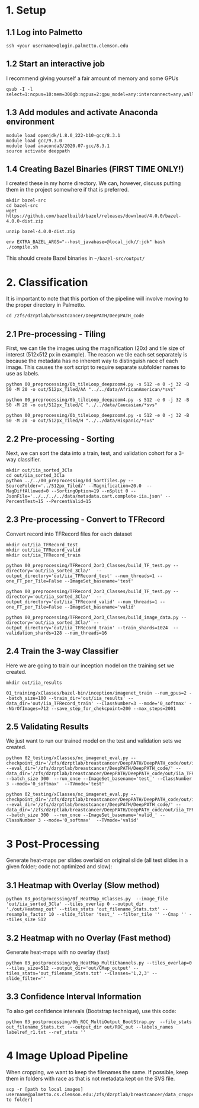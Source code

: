 # 1. Setup
## 1.1 Log into Palmetto
```
ssh <your username>@login.palmetto.clemson.edu
```

## 1.2 Start an interactive job
I recommend giving yourself a fair amount of memory and some GPUs
```
qsub -I -l select=1:ncpus=10:mem=300gb:ngpus=2:gpu_model=any:interconnect=any,walltime=2:00:00
```

## 1.3 Add modules and activate Anaconda environment
```
module load openjdk/1.8.0_222-b10-gcc/8.3.1
module load gcc/9.3.0
module load anaconda3/2020.07-gcc/8.3.1
source activate deeppath
```

## 1.4 Creating Bazel Binaries (FIRST TIME ONLY!)
I created these in my home directory. We can, however, discuss putting them in the project somewhere if that is preferred.
```
mkdir bazel-src
cd bazel-src
wget https://github.com/bazelbuild/bazel/releases/download/4.0.0/bazel-4.0.0-dist.zip

unzip bazel-4.0.0-dist.zip

env EXTRA_BAZEL_ARGS="--host_javabase=@local_jdk//:jdk" bash ./compile.sh
```
This should create Bazel binaries in `~/bazel-src/output/`

# 2. Classification
It is important to note that this portion of the pipeline will involve moving to the proper directory in Palmetto.
```
cd /zfs/dzrptlab/breastcancer/DeepPATH/DeepPATH_code
```

## 2.1 Pre-processing - Tiling
First, we can tile the images using the magnification (20x) and tile size of interest (512x512 px in example). The reason we tile each set separately is because the metadata has no inherent way to distinguish race of each image. This causes the sort script to require separate subfolder names to use as labels.
```
python 00_preprocessing/0b_tileLoop_deepzoom4.py -s 512 -e 0 -j 32 -B 50 -M 20 -o out/512px_Tiled/AA "../../data/AfricanAmerican/*svs"

python 00_preprocessing/0b_tileLoop_deepzoom4.py -s 512 -e 0 -j 32 -B 50 -M 20 -o out/512px_Tiled/C "../../data/Caucasian/*svs"

python 00_preprocessing/0b_tileLoop_deepzoom4.py -s 512 -e 0 -j 32 -B 50 -M 20 -o out/512px_Tiled/H "../../data/Hispanic/*svs"
```

## 2.2 Pre-processing - Sorting
Next, we can sort the data into a train, test, and validation cohort for a 3-way classifier.
```
mkdir out/iia_sorted_3Cla
cd out/iia_sorted_3Cla
python ../../00_preprocessing/0d_SortTiles.py --SourceFolder='../512px_Tiled/' --Magnification=20.0  --MagDiffAllowed=0 --SortingOption=19 --nSplit 0 --JsonFile='../../../../data/metadata.cart.complete-iia.json' --PercentTest=15 --PercentValid=15
```

## 2.3 Pre-processing - Convert to TFRecord
Convert record into TFRecord files for each dataset
```
mkdir out/iia_TFRecord_test
mkdir out/iia_TFRecord_valid
mkdir out/iia_TFRecord_train

python 00_preprocessing/TFRecord_2or3_Classes/build_TF_test.py --directory='out/iia_sorted_3Cla/'  --output_directory='out/iia_TFRecord_test' --num_threads=1 --one_FT_per_Tile=False --ImageSet_basename='test'

python 00_preprocessing/TFRecord_2or3_Classes/build_TF_test.py --directory='out/iia_sorted_3Cla/'  --output_directory='out/iia_TFRecord_valid' --num_threads=1 --one_FT_per_Tile=False --ImageSet_basename='valid'

python 00_preprocessing/TFRecord_2or3_Classes/build_image_data.py --directory='out/iia_sorted_3Cla/' --output_directory='out/iia_TFRecord_train' --train_shards=1024  --validation_shards=128 --num_threads=16
```

## 2.4 Train the 3-way Classifier
Here we are going to train our inception model on the training set we created.
```
mkdir out/iia_results

01_training/xClasses/bazel-bin/inception/imagenet_train --num_gpus=2 --batch_size=100 --train_dir='out/iia_results' --data_dir='out/iia_TFRecord_train' --ClassNumber=3 --mode='0_softmax' --NbrOfImages=712 --save_step_for_chekcpoint=200 --max_steps=2001
```

## 2.5 Validating Results
We just want to run our trained model on the test and validation sets we created.
```
python 02_testing/xClasses/nc_imagenet_eval.py --checkpoint_dir='/zfs/dzrptlab/breastcancer/DeepPATH/DeepPATH_code/out/iia_results/' --eval_dir='/zfs/dzrptlab/breastcancer/DeepPATH/DeepPATH_code/' --data_dir='/zfs/dzrptlab/breastcancer/DeepPATH/DeepPATH_code/out/iia_TFRecord_test'  --batch_size 300  --run_once --ImageSet_basename='test_' --ClassNumber 3 --mode='0_softmax'  --TVmode='test'

python 02_testing/xClasses/nc_imagenet_eval.py --checkpoint_dir='/zfs/dzrptlab/breastcancer/DeepPATH/DeepPATH_code/out/iia_results/' --eval_dir='/zfs/dzrptlab/breastcancer/DeepPATH/DeepPATH_code/' --data_dir='/zfs/dzrptlab/breastcancer/DeepPATH/DeepPATH_code/out/iia_TFRecord_valid'  --batch_size 300  --run_once --ImageSet_basename='valid_' --ClassNumber 3 --mode='0_softmax'  --TVmode='valid'
```

# 3 Post-Processing
Generate heat-maps per slides overlaid on original slide (all test slides in a given folder; code not optimized and slow):

## 3.1 Heatmap with Overlay (Slow method)
```
python 03_postprocessing/0f_HeatMap_nClasses.py  --image_file 'out/iia_sorted_3Cla' --tiles_overlap 0 --output_dir './out/Heatmap_out' --tiles_stats 'out_filename_Stats.txt' --resample_factor 10 --slide_filter 'test_' --filter_tile '' --Cmap '' --tiles_size 512
```

## 3.2 Heatmap with no Overlay (Fast method)
Generate heat-maps with no overlay (fast)
```
python 03_postprocessing/0g_HeatMap_MultiChannels.py --tiles_overlap=0 --tiles_size=512 --output_dir='out/CMap_output' --tiles_stats='out_filename_Stats.txt' --Classes='1,2,3' --slide_filter=''
```

## 3.3 Confidence Interval Information
To also get confidence intervals (Bootstrap technique), use this code:
```
python 03_postprocessing/0h_ROC_MultiOutput_BootStrap.py  --file_stats out_filename_Stats.txt  --output_dir out/ROC_out --labels_names labelref_r1.txt --ref_stats ''
```

# 4 Image Upload Pipeline
When cropping, we want to keep the filenames the same. If possible, keep them in folders with race as that is not metadata kept on the SVS file.
```
scp -r [path to local images] username@palmetto.cs.clemson.edu:/zfs/dzrptlab/breastcancer/data_cropped/[path to folder]
```
